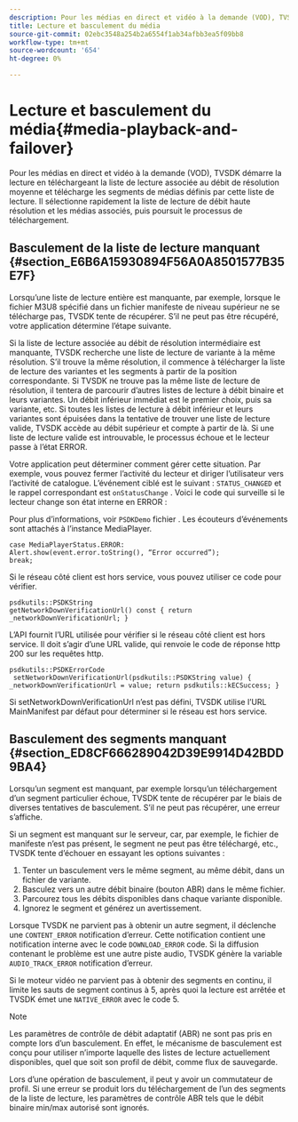 ```yaml
---
description: Pour les médias en direct et vidéo à la demande (VOD), TVSDK démarre la lecture en téléchargeant la liste de lecture associée au débit de résolution moyenne et télécharge les segments de médias définis par cette liste de lecture. Il sélectionne rapidement la liste de lecture de débit haute résolution et les médias associés, puis poursuit le processus de téléchargement.
title: Lecture et basculement du média
source-git-commit: 02ebc3548a254b2a6554f1ab34afbb3ea5f09bb8
workflow-type: tm+mt
source-wordcount: '654'
ht-degree: 0%

---
```


# Lecture et basculement du média{#media-playback-and-failover}

Pour les médias en direct et vidéo à la demande (VOD), TVSDK démarre la lecture en téléchargeant la liste de lecture associée au débit de résolution moyenne et télécharge les segments de médias définis par cette liste de lecture. Il sélectionne rapidement la liste de lecture de débit haute résolution et les médias associés, puis poursuit le processus de téléchargement.

## Basculement de la liste de lecture manquant {#section_E6B6A15930894F56A0A8501577B35E7F}

Lorsqu’une liste de lecture entière est manquante, par exemple, lorsque le fichier M3U8 spécifié dans un fichier manifeste de niveau supérieur ne se télécharge pas, TVSDK tente de récupérer. S’il ne peut pas être récupéré, votre application détermine l’étape suivante.

Si la liste de lecture associée au débit de résolution intermédiaire est manquante, TVSDK recherche une liste de lecture de variante à la même résolution. S’il trouve la même résolution, il commence à télécharger la liste de lecture des variantes et les segments à partir de la position correspondante. Si TVSDK ne trouve pas la même liste de lecture de résolution, il tentera de parcourir d’autres listes de lecture à débit binaire et leurs variantes. Un débit inférieur immédiat est le premier choix, puis sa variante, etc. Si toutes les listes de lecture à débit inférieur et leurs variantes sont épuisées dans la tentative de trouver une liste de lecture valide, TVSDK accède au débit supérieur et compte à partir de là. Si une liste de lecture valide est introuvable, le processus échoue et le lecteur passe à l’état ERROR.

Votre application peut déterminer comment gérer cette situation. Par exemple, vous pouvez fermer l’activité du lecteur et diriger l’utilisateur vers l’activité de catalogue. L’événement ciblé est le suivant : `STATUS_CHANGED` et le rappel correspondant est `onStatusChange` . Voici le code qui surveille si le lecteur change son état interne en ERROR :

Pour plus d’informations, voir `PSDKDemo` fichier . Les écouteurs d’événements sont attachés à l’instance MediaPlayer.

```
case MediaPlayerStatus.ERROR: 
Alert.show(event.error.toString(), “Error occurred”); 
break;
```

Si le réseau côté client est hors service, vous pouvez utiliser ce code pour vérifier.

```
psdkutils::PSDKString 
getNetworkDownVerificationUrl() const { return 
_networkDownVerificationUrl; }
```

L’API fournit l’URL utilisée pour vérifier si le réseau côté client est hors service. Il doit s’agir d’une URL valide, qui renvoie le code de réponse http 200 sur les requêtes http.

```
psdkutils::PSDKErrorCode 
 setNetworkDownVerificationUrl(psdkutils::PSDKString value) {  
_networkDownVerificationUrl = value; return psdkutils::kECSuccess; }
```

Si setNetworkDownVerificationUrl n’est pas défini, TVSDK utilise l’URL MainManifest par défaut pour déterminer si le réseau est hors service.

## Basculement des segments manquant {#section_ED8CF666289042D39E9914D42BDD9BA4}

Lorsqu’un segment est manquant, par exemple lorsqu’un téléchargement d’un segment particulier échoue, TVSDK tente de récupérer par le biais de diverses tentatives de basculement. S’il ne peut pas récupérer, une erreur s’affiche.

Si un segment est manquant sur le serveur, car, par exemple, le fichier de manifeste n’est pas présent, le segment ne peut pas être téléchargé, etc., TVSDK tente d’échouer en essayant les options suivantes :

1. Tenter un basculement vers le même segment, au même débit, dans un fichier de variante.
1. Basculez vers un autre débit binaire (bouton ABR) dans le même fichier.
1. Parcourez tous les débits disponibles dans chaque variante disponible.
1. Ignorez le segment et générez un avertissement.

Lorsque TVSDK ne parvient pas à obtenir un autre segment, il déclenche une `CONTENT_ERROR` notification d’erreur. Cette notification contient une notification interne avec le code `DOWNLOAD_ERROR` code. Si la diffusion contenant le problème est une autre piste audio, TVSDK génère la variable `AUDIO_TRACK_ERROR` notification d’erreur.

Si le moteur vidéo ne parvient pas à obtenir des segments en continu, il limite les sauts de segment continus à 5, après quoi la lecture est arrêtée et TVSDK émet une `NATIVE_ERROR` avec le code 5.

>[!NOTE]
>
>Les paramètres de contrôle de débit adaptatif (ABR) ne sont pas pris en compte lors d’un basculement. En effet, le mécanisme de basculement est conçu pour utiliser n’importe laquelle des listes de lecture actuellement disponibles, quel que soit son profil de débit, comme flux de sauvegarde.
>
>Lors d’une opération de basculement, il peut y avoir un commutateur de profil. Si une erreur se produit lors du téléchargement de l’un des segments de la liste de lecture, les paramètres de contrôle ABR tels que le débit binaire min/max autorisé sont ignorés.
